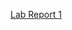 [Lab Report 1]([https://kwon-23.github.io/cse15l-lab-reports/lab-report-1-week-0.html](https://github.com/kwon-23/cse15l-lab-reports/blob/main/lab-report-1-week-0.md))
